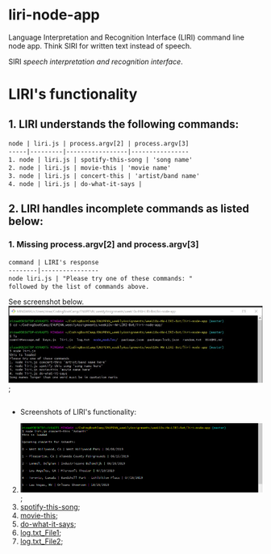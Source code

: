 # liri-node-app
Language Interpretation and Recognition Interface (LIRI) command line node app. Think SIRI for written text instead of speech. 

SIRI *speech interpretation and recognition interface*.

# LIRI's functionality

## 1. LIRI understands the following commands:
    node | liri.js | process.argv[2] | process.argv[3]
    -----|---------|-----------------|----------------
    1. node | liri.js | spotify-this-song | 'song name' 
    2. node | liri.js | movie-this | 'movie name'
    3. node | liri.js | concert-this | 'artist/band name'
    4. node | liri.js | do-what-it-says |

## 2. LIRI handles incomplete commands as listed below:
### 1. Missing process.argv[2] and process.argv[3]
    command | LIRI's response
    --------|----------------
    node liri.js | "Please try one of these commands: "
    followed by the list of commands above.

See screenshot below.
![Commands LIRI Understands](./screenshots_liri/liri-node-app_commands.jpg?raw=true);



## 
* Screenshots of LIRI's functionality:
2. ![concert-this](./screenshots_liri/liri-node-app_concertThis.png);
3. [spotify-this-song](./screenshots_liri/liri-node-app_spotifyThisSong.png);
4. [movie-this](./screenshots_liri/liri-node-app_movieThis.png);
5. [do-what-it-says](./screenshots_liri/liri-node-app_doWhatItSays.png);
6. [log.txt_File1](./screenshots_liri/liri-node-app_logFile1.png);
7. [log.txt_File2](./screenshots_liri/liri-node-app_logFile2.png);

